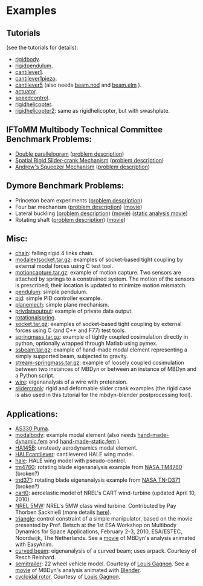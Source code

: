 ---
---
# Examples

## Tutorials 
(see the tutorials for details):

* [rigidbody](https://github.com/mmorandi/MBDyn-web/raw/main/userfiles/documents/examples/rigidbody). 
* [rigidpendulum](https://github.com/mmorandi/MBDyn-web/raw/main/userfiles/documents/examples/rigidpendulum). 
* [cantilever1](https://github.com/mmorandi/MBDyn-web/raw/main/userfiles/documents/examples/cantilever1). 
* [cantilever1piezo](https://github.com/mmorandi/MBDyn-web/raw/main/userfiles/documents/examples/cantilever1piezo). 
* [cantilever5](https://github.com/mmorandi/MBDyn-web/raw/main/userfiles/documents/examples/cantilever5) 
  (also needs 
  [beam.nod](https://github.com/mmorandi/MBDyn-web/raw/main/userfiles/documents/examples/beam.nod) 
  and 
  [beam.elm](https://github.com/mmorandi/MBDyn-web/raw/main/userfiles/documents/examples/beam.elm)
  ). 
* [actuator](https://github.com/mmorandi/MBDyn-web/raw/main/userfiles/documents/examples/actuator). 
* [speedcontrol](https://github.com/mmorandi/MBDyn-web/raw/main/userfiles/documents/examples/speedcontrol). 
* [rigidhelicopter](https://github.com/mmorandi/MBDyn-web/raw/main/userfiles/documents/examples/rigidhelicopter). 
* [rigidhelicopter2](https://github.com/mmorandi/MBDyn-web/raw/main/userfiles/documents/examples/rigidhelicopter2): same as rigidhelicopter, but with swashplate. 

## IFToMM Multibody Technical Committee Benchmark Problems:
* [Double parallelogram](https://github.com/mmorandi/MBDyn-web/raw/main/userfiles/documents/examples/6barmech) 
  ([problem description](http://www.iftomm-multibody.org/benchmark/problem/Double_four_bar_mechanism/)) 
* [Spatial Rigid Slider-crank Mechanism](https://github.com/mmorandi/MBDyn-web/raw/main/userfiles/documents/examples/srscm)
  ([problem description](http://www.iftomm-multibody.org/benchmark/problem/Spatial_rigid_slider-crank_mechanism/)) 
* [Andrew's Squeezer Mechanism](https://github.com/mmorandi/MBDyn-web/raw/main/userfiles/documents/examples/andrewssqueezer.zip) 
  ([problem description](http://www.iftomm-multibody.org/benchmark/problem/Andrews'_squeezer_mechanism/)) 

## Dymore Benchmark Problems:
* Princeton beam experiments ([problem description](http://www.dymoresolutions.com/Benchmarks/PrincetonBeam/HeadPrincetonBeam.html)) 
* Four bar mechanism ([problem description]())
  ([movie](https://home.aero.polimi.it/masarati/Download/mbdyn/images/fourbar.gif))
* Lateral buckling ([problem description](http://www.dymoresolutions.com/Benchmarks/LateralBuckling/HeadLateralBuckling.html))
  ([movie](https://home.aero.polimi.it/masarati/Download/mbdyn/images/lateralbuckling.gif))
  ([static analysis movie](https://home.aero.polimi.it/masarati/Download/mbdyn/images/lateralbuckling_static.gif))
* Rotating shaft ([problem description](http://www.dymoresolutions.com/Benchmarks/RotatingShaft/HeadRotatingShaft.html))
  ([movie](https://home.aero.polimi.it/masarati/Download/mbdyn/images/rotatingshaft.gif))

## Misc:
* [chain](https://github.com/mmorandi/MBDyn-web/raw/main/userfiles/documents/examples/chain):
  falling rigid 4 links chain. 
* [modalextsocket.tar.gz](https://github.com/mmorandi/MBDyn-web/raw/main/userfiles/documents/examples/modalextsocket.tar.gz):
  examples of socket-based tight coupling by external modal forces using C test tool. 
* [motioncapture.tar.gz](https://github.com/mmorandi/MBDyn-web/raw/main/userfiles/documents/examples/motioncapture.tar.gz):
  example of motion capture.  Two sensors are attached by springs to a constrained system. The motion of the sensors is prescribed; their location is updated to minimize motion mismatch. 
* [pendulum](https://github.com/mmorandi/MBDyn-web/raw/main/userfiles/documents/examples/pendulum):
  simple pendulum. 
* [pid](https://github.com/mmorandi/MBDyn-web/raw/main/userfiles/documents/examples/pid):
  simple PID controller example. 
* [planemech](https://github.com/mmorandi/MBDyn-web/raw/main/userfiles/documents/examples/planemech):
  simple plane mechanism. 
* [privdataoutput](https://github.com/mmorandi/MBDyn-web/raw/main/userfiles/documents/examples/privdataoutput):
  example of private data output. 
* [rotationalspring](https://github.com/mmorandi/MBDyn-web/raw/main/userfiles/documents/examples/rotationalspring). 
* [socket.tar.gz](https://github.com/mmorandi/MBDyn-web/raw/main/userfiles/documents/examples/socket.tar.gz):
  examples of socket-based tight coupling by external forces using C (and C++ and F77) test tools. 
* [springmass.tar.gz](https://github.com/mmorandi/MBDyn-web/raw/main/userfiles/documents/examples/springmass.tar.gz):
  example of tightly coupled cosimulation directly in python, optionally wrapped through Matlab using pymex. 
* [ssbeam.tar.gz](https://github.com/mmorandi/MBDyn-web/raw/main/userfiles/documents/examples/ssbeam.tar.gz):
  example of hand-made modal element representing a simply supported beam, subjected to gravity. 
* [stream-springmass.tar.gz](https://github.com/mmorandi/MBDyn-web/raw/main/userfiles/documents/examples/stream-springmass.tar.gz):
  example of loosely coupled cosimulation between two instances of MBDyn or between an instance of MBDyn and a Python script. 
* [wire](https://github.com/mmorandi/MBDyn-web/raw/main/userfiles/documents/examples/wire):
  eigenanalysis of a wire with pretension. 
* [slidercrank](https://github.com/mmorandi/MBDyn-web/raw/main/userfiles/documents/examples/slidercrank):
  rigid and deformable slider crank examples (the rigid case is also used in this tutorial for the mbdyn-blender postprocessing tool). 

## Applications:
* [AS330 Puma](https://github.com/mmorandi/MBDyn-web/raw/main/userfiles/documents/examples/puma.tar.gz). 
* [modalbody](https://github.com/mmorandi/MBDyn-web/raw/main/userfiles/documents/examples/modalbody): 
  example modal element (also needs
  [hand-made-dynamic.fem](https://github.com/mmorandi/MBDyn-web/raw/main/userfiles/documents/examples/hand-made-dynamic.fem)
  and 
  [hand-made-static.fem](https://github.com/mmorandi/MBDyn-web/raw/main/userfiles/documents/examples/hand-made-static.fem)
  ). 
* [HA145B](https://github.com/mmorandi/MBDyn-web/raw/main/userfiles/documents/examples/ha145b.tar.gz):
  unsteady aerodynamics modal element.
* [HALEcantilever](https://github.com/mmorandi/MBDyn-web/raw/main/userfiles/documents/examples/HALEcantilever.tgz):
  cantilevered HALE wing model.
* [hale](https://github.com/mmorandi/MBDyn-web/raw/main/userfiles/documents/examples/hale.tgz):
  HALE wing model with pseudo-control.
* [tm4760](https://github.com/mmorandi/MBDyn-web/raw/main/userfiles/documents/examples/tm4760.tar-gz):
  rotating blade eigenanalysis example from [NASA TM4760](http://hdl.handle.net/2060/19970021351) (broken?)
* [tnd371](https://github.com/mmorandi/MBDyn-web/raw/main/userfiles/documents/examples/tnd371.tar-gz): 
  rotating blade eigenanalysis example from [NASA TN-D371](http://hdl.handle.net/2060/19890068582) (broken?)
* [cart0](https://github.com/mmorandi/MBDyn-web/raw/main/userfiles/documents/examples/cart0.tar.gz):
  aeroelastic model of NREL's CART wind-turbine (updated April 10, 2010).
* [NREL 5MW](https://github.com/mmorandi/MBDyn-web/raw/main/userfiles/documents/examples/MBDyn_model_NREL61.5.zip):
  NREL's 5MW class wind turbine. Contributed by Pay Thorben Sacknieß
  (more details [here](https://github.com/mmorandi/MBDyn-web/raw/main/userfiles/documents/research/windturbine//DA-2010-02.pdf)).
* [triangle](https://github.com/mmorandi/MBDyn-web/raw/main/userfiles/documents/examples/triangle):
  control constraint of a simple manipulator, based on the movie presented by 
  Prof. Betsch at the 1st ESA Workshop on Multibody Dynamics for Space Applications, 
  February 2-3, 2010, ESA/ESTEC, Noordwijk, The Netherlands. 
  See a [movie](http://www.aero.polimi.it/masarati/Download/mbdyn/images/triangle2.gif)
  of MBDyn's analysis animated with EasyAnim.
* [curved beam](https://github.com/mmorandi/MBDyn-web/raw/main/userfiles/documents/examples/beam_3node.tar.gz):
  eigenanalysis of a curved beam; uses arpack. Courtesy of Resch Reinhard. 
* [semitrailer](https://github.com/mmorandi/MBDyn-web/raw/main/userfiles/documents/examples/semitrailerPub.tar.bz2):
  22 wheel vehicle model.
  Courtesy of [Louis Gagnon](https://lists.mbdyn.org/pipermail/mbdyn-users/2015-March/001556.html).
  See a [movie](https://github.com/mmorandi/MBDyn-web/raw/main/userfiles/documents/examples/animCamion.gif)
  of MBDyn's analysis animated with [Blender](https://www.blender.org/). 
* [cycloidal rotor](https://github.com/mmorandi/MBDyn-web/raw/main/userfiles/documents/examples/cycloidalRotor.tar.bz2).
  Courtesy of [Louis Gagnon](https://lists.mbdyn.org/pipermail/mbdyn-users/2015-March/001556.html). 
